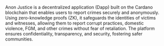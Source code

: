 Anon Justice is a decentralized application (Dapp) built on the Cardano blockchain that enables users to report crimes securely and anonymously. Using zero-knowledge proofs (ZK), it safeguards the identities of victims and witnesses, allowing them to report corrupt practices, domestic violence, FGM, and other crimes without fear of retaliation. The platform ensures confidentiality, transparency, and security, fostering safer communities.

